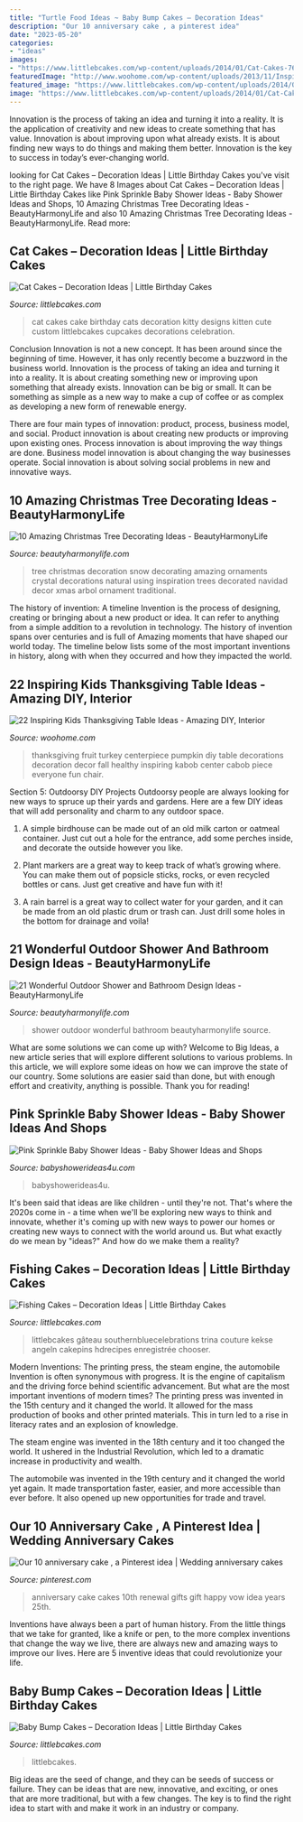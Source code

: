 ```yaml
---
title: "Turtle Food Ideas ~ Baby Bump Cakes – Decoration Ideas"
description: "Our 10 anniversary cake , a pinterest idea"
date: "2023-05-20"
categories:
- "ideas"
images:
- "https://www.littlebcakes.com/wp-content/uploads/2014/01/Cat-Cakes-768x1024.jpg"
featuredImage: "http://www.woohome.com/wp-content/uploads/2013/11/Inspiring-Thanksgiving-Kids-Tables-4.jpg"
featured_image: "https://www.littlebcakes.com/wp-content/uploads/2014/01/Cat-Cakes-768x1024.jpg"
image: "https://www.littlebcakes.com/wp-content/uploads/2014/01/Cat-Cakes-768x1024.jpg"
---
```



Innovation is the process of taking an idea and turning it into a reality. It is the application of creativity and new ideas to create something that has value. Innovation is about improving upon what already exists. It is about finding new ways to do things and making them better. Innovation is the key to success in today’s ever-changing world.

	

		
looking for Cat Cakes – Decoration Ideas | Little Birthday Cakes you've visit to the right page. We have 8 Images about Cat Cakes – Decoration Ideas | Little Birthday Cakes like Pink Sprinkle Baby Shower Ideas - Baby Shower Ideas and Shops, 10 Amazing Christmas Tree Decorating Ideas - BeautyHarmonyLife and also 10 Amazing Christmas Tree Decorating Ideas - BeautyHarmonyLife. Read more:
		
    
## Cat Cakes – Decoration Ideas | Little Birthday Cakes

<img loading=lazy src="https://www.littlebcakes.com/wp-content/uploads/2014/01/Cat-Cakes-768x1024.jpg" onerror="this.onerror=null;this.src='https://tse1.mm.bing.net/th?id=OIP.jbRD8EuJdDobZfYOERjOagHaJ4&amp;pid=15.1';" alt="Cat Cakes – Decoration Ideas | Little Birthday Cakes">

_Source: littlebcakes.com_

>cat cakes cake birthday cats decoration kitty designs kitten cute custom littlebcakes cupcakes decorations celebration. 

	

Conclusion
Innovation is not a new concept. It has been around since the beginning of time. However, it has only recently become a buzzword in the business world.
Innovation is the process of taking an idea and turning it into a reality. It is about creating something new or improving upon something that already exists. Innovation can be big or small. It can be something as simple as a new way to make a cup of coffee or as complex as developing a new form of renewable energy.

There are four main types of innovation: product, process, business model, and social. Product innovation is about creating new products or improving upon existing ones. Process innovation is about improving the way things are done. Business model innovation is about changing the way businesses operate. Social innovation is about solving social problems in new and innovative ways.

    
## 10 Amazing Christmas Tree Decorating Ideas - BeautyHarmonyLife

<img loading=lazy src="https://beautyharmonylife.com/wp-content/uploads/2013/11/White-Christmas-Tree-Ornaments.jpg" onerror="this.onerror=null;this.src='https://tse2.mm.bing.net/th?id=OIP.4xflM8bcDAsBigFrIqPCXQHaLH&amp;pid=15.1';" alt="10 Amazing Christmas Tree Decorating Ideas - BeautyHarmonyLife">

_Source: beautyharmonylife.com_

>tree christmas decoration snow decorating amazing ornaments crystal decorations natural using inspiration trees decorated navidad decor xmas arbol ornament traditional. 

	

The history of invention: A timeline
Invention is the process of designing, creating or bringing about a new product or idea. It can refer to anything from a simple addition to a revolution in technology. The history of invention spans over centuries and is full of Amazing moments that have shaped our world today. 
The timeline below lists some of the most important inventions in history, along with when they occurred and how they impacted the world.

    
## 22 Inspiring Kids Thanksgiving Table Ideas - Amazing DIY, Interior

<img loading=lazy src="http://www.woohome.com/wp-content/uploads/2013/11/Inspiring-Thanksgiving-Kids-Tables-4.jpg" onerror="this.onerror=null;this.src='https://tse1.mm.bing.net/th?id=OIP.XKAGHeiCcGiwmYp466UrmgHaLK&amp;pid=15.1';" alt="22 Inspiring Kids Thanksgiving Table Ideas - Amazing DIY, Interior">

_Source: woohome.com_

>thanksgiving fruit turkey centerpiece pumpkin diy table decorations decoration decor fall healthy inspiring kabob center cabob piece everyone fun chair. 

	

Section 5: Outdoorsy DIY Projects
Outdoorsy people are always looking for new ways to spruce up their yards and gardens. Here are a few DIY ideas that will add personality and charm to any outdoor space.
1. A simple birdhouse can be made out of an old milk carton or oatmeal container. Just cut out a hole for the entrance, add some perches inside, and decorate the outside however you like.

2. Plant markers are a great way to keep track of what’s growing where. You can make them out of popsicle sticks, rocks, or even recycled bottles or cans. Just get creative and have fun with it!

3. A rain barrel is a great way to collect water for your garden, and it can be made from an old plastic drum or trash can. Just drill some holes in the bottom for drainage and voila!

    
## 21 Wonderful Outdoor Shower And Bathroom Design Ideas - BeautyHarmonyLife

<img loading=lazy src="https://beautyharmonylife.com/wp-content/uploads/2013/10/4f4b317fb94ab.jpg" onerror="this.onerror=null;this.src='https://tse3.mm.bing.net/th?id=OIP.hkbEkrtD6laufFW0J3wJYQHaLI&amp;pid=15.1';" alt="21 Wonderful Outdoor Shower and Bathroom Design Ideas - BeautyHarmonyLife">

_Source: beautyharmonylife.com_

>shower outdoor wonderful bathroom beautyharmonylife source. 

	

What are some solutions we can come up with?
Welcome to Big Ideas, a new article series that will explore different solutions to various problems. In this article, we will explore some ideas on how we can improve the state of our country. Some solutions are easier said than done, but with enough effort and creativity, anything is possible. Thank you for reading!

    
## Pink Sprinkle Baby Shower Ideas - Baby Shower Ideas And Shops

<img loading=lazy src="https://babyshowerideas4u.com/wp-content/uploads/2014/01/pink-7.jpg" onerror="this.onerror=null;this.src='https://tse4.mm.bing.net/th?id=OIP.HqezZl1TLyukgiHpdVquKAHaLI&amp;pid=15.1';" alt="Pink Sprinkle Baby Shower Ideas - Baby Shower Ideas and Shops">

_Source: babyshowerideas4u.com_

>babyshowerideas4u. 

	

It's been said that ideas are like children - until they're not. That's where the 2020s come in - a time when we'll be exploring new ways to think and innovate, whether it's coming up with new ways to power our homes or creating new ways to connect with the world around us. But what exactly do we mean by "ideas?" And how do we make them a reality?

    
## Fishing Cakes – Decoration Ideas | Little Birthday Cakes

<img loading=lazy src="https://www.littlebcakes.com/wp-content/uploads/2014/01/Fishing-Cakes-Images.jpg" onerror="this.onerror=null;this.src='https://tse3.mm.bing.net/th?id=OIP.PT8mZGQT0QsOmBA6coadawHaJ4&amp;pid=15.1';" alt="Fishing Cakes – Decoration Ideas | Little Birthday Cakes">

_Source: littlebcakes.com_

>littlebcakes gâteau southernbluecelebrations trina couture kekse angeln cakepins hdrecipes enregistrée chooser. 

	

Modern Inventions: The printing press, the steam engine, the automobile
Invention is often synonymous with progress. It is the engine of capitalism and the driving force behind scientific advancement. But what are the most important inventions of modern times?
The printing press was invented in the 15th century and it changed the world. It allowed for the mass production of books and other printed materials. This in turn led to a rise in literacy rates and an explosion of knowledge.

The steam engine was invented in the 18th century and it too changed the world. It ushered in the Industrial Revolution, which led to a dramatic increase in productivity and wealth.

The automobile was invented in the 19th century and it changed the world yet again. It made transportation faster, easier, and more accessible than ever before. It also opened up new opportunities for trade and travel.

    
## Our 10 Anniversary Cake , A Pinterest Idea | Wedding Anniversary Cakes

<img loading=lazy src="https://i.pinimg.com/736x/e0/44/7c/e0447c576f95adb3c81e340bc3db123c.jpg" onerror="this.onerror=null;this.src='https://tse2.mm.bing.net/th?id=OIP.Xu1xq7QA_Vi6tsNG7GMczgHaNJ&amp;pid=15.1';" alt="Our 10 anniversary cake , a Pinterest idea | Wedding anniversary cakes">

_Source: pinterest.com_

>anniversary cake cakes 10th renewal gifts gift happy vow idea years 25th. 

	

Inventions have always been a part of human history. From the little things that we take for granted, like a knife or pen, to the more complex inventions that change the way we live, there are always new and amazing ways to improve our lives. Here are 5 inventive ideas that could revolutionize your life.

    
## Baby Bump Cakes – Decoration Ideas | Little Birthday Cakes

<img loading=lazy src="https://www.littlebcakes.com/wp-content/uploads/2014/01/Baby-Bump-Cakes.jpg" onerror="this.onerror=null;this.src='https://tse3.mm.bing.net/th?id=OIP.KCxRWsEGA46dsajROZ5AKwHaLG&amp;pid=15.1';" alt="Baby Bump Cakes – Decoration Ideas | Little Birthday Cakes">

_Source: littlebcakes.com_

>littlebcakes. 

	

Big ideas are the seed of change, and they can be seeds of success or failure. They can be ideas that are new, innovative, and exciting, or ones that are more traditional, but with a few changes. The key is to find the right idea to start with and make it work in an industry or company.


